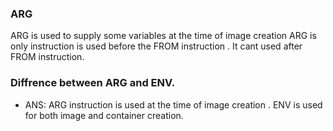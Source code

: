 ### ARG

ARG is used to supply some variables at the time of image creation
ARG is only instruction is used before the FROM instruction . It cant used after FROM instruction.
### Diffrence between ARG and ENV.
- ANS: ARG instruction is used at the time of image creation . ENV is used for both image and container creation.
